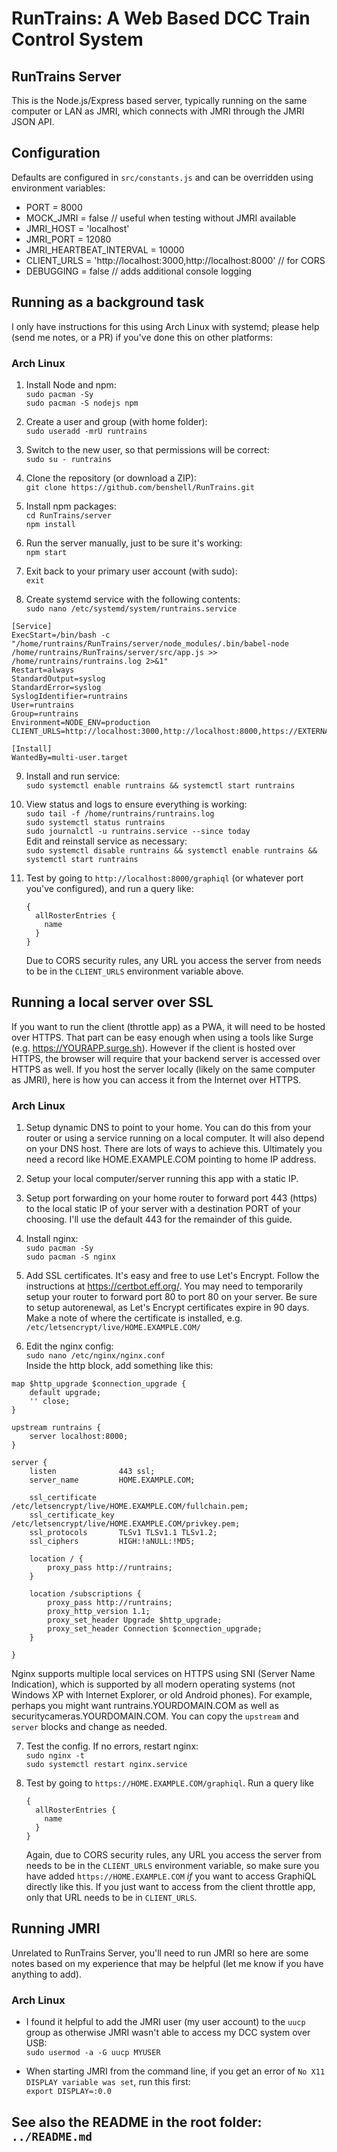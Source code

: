 # **RunTrains**: A Web Based DCC Train Control System

## RunTrains Server

This is the Node.js/Express based server, typically running on the same
computer or LAN as JMRI, which connects with JMRI through the JMRI JSON API.

## Configuration

Defaults are configured in `src/constants.js` and can be overridden using
environment variables:

* PORT = 8000
* MOCK_JMRI = false // useful when testing without JMRI available
* JMRI_HOST = 'localhost'
* JMRI_PORT = 12080
* JMRI_HEARTBEAT_INTERVAL = 10000
* CLIENT_URLS = 'http://localhost:3000,http://localhost:8000' // for CORS
* DEBUGGING = false // adds additional console logging

## Running as a background task

I only have instructions for this using Arch Linux with systemd; please help
(send me notes, or a PR) if you've done this on other platforms:

### Arch Linux

1.  Install Node and npm:<br>
    `sudo pacman -Sy`<br>
    `sudo pacman -S nodejs npm`

2.  Create a user and group (with home folder):<br>
    `sudo useradd -mrU runtrains`

3.  Switch to the new user, so that permissions will be correct:<br>
    `sudo su - runtrains`

4.  Clone the repository (or download a ZIP):<br>
    `git clone https://github.com/benshell/RunTrains.git`

5.  Install npm packages:<br>
    `cd RunTrains/server`<br>
    `npm install`

6.  Run the server manually, just to be sure it's working:<br>
    `npm start`<br>

7.  Exit back to your primary user account (with sudo):<br>
    `exit`

8.  Create systemd service with the following contents:<br>
    `sudo nano /etc/systemd/system/runtrains.service`

```
[Service]
ExecStart=/bin/bash -c "/home/runtrains/RunTrains/server/node_modules/.bin/babel-node /home/runtrains/RunTrains/server/src/app.js >> /home/runtrains/runtrains.log 2>&1"
Restart=always
StandardOutput=syslog
StandardError=syslog
SyslogIdentifier=runtrains
User=runtrains
Group=runtrains
Environment=NODE_ENV=production CLIENT_URLS=http://localhost:3000,http://localhost:8000,https://EXTERNALDOMAIN

[Install]
WantedBy=multi-user.target
```

9.  Install and run service:<br>
    `sudo systemctl enable runtrains && systemctl start runtrains`

10. View status and logs to ensure everything is working:<br>
    `sudo tail -f /home/runtrains/runtrains.log`<br>
    `sudo systemctl status runtrains`<br>
    `sudo journalctl -u runtrains.service --since today`<br>
    Edit and reinstall service as necessary:<br>
    `sudo systemctl disable runtrains && systemctl enable runtrains && systemctl start runtrains`

11. Test by going to `http://localhost:8000/graphiql`
    (or whatever port you've configured), and run a query like:
    ```
    {
      allRosterEntries {
        name
      }
    }
    ```
    Due to CORS security rules, any URL you access the server from needs to be
    in the `CLIENT_URLS` environment variable above.

## Running a local server over SSL

If you want to run the client (throttle app) as a PWA, it will need to be
hosted over HTTPS. That part can be easy enough when using a tools like Surge
(e.g. https://YOURAPP.surge.sh). However if the client is hosted over HTTPS,
the browser will require that your backend server is accessed over HTTPS as
well. If you host the server locally (likely on the same computer as JMRI),
here is how you can access it from the Internet over HTTPS.

### Arch Linux

1.  Setup dynamic DNS to point to your home. You can do this from your router
    or using a service running on a local computer. It will also depend on
    your DNS host. There are lots of ways to achieve this. Ultimately you
    need a record like HOME.EXAMPLE.COM pointing to home IP address.

2.  Setup your local computer/server running this app with a static IP.

3.  Setup port forwarding on your home router to forward port 443 (https) to
    the local static IP of your server with a destination PORT of your choosing.
    I'll use the default 443 for the remainder of this guide.

4.  Install nginx:<br>
    `sudo pacman -Sy`<br>
    `sudo pacman -S nginx`

5.  Add SSL certificates. It's easy and free to use Let's Encrypt. Follow the
    instructions at https://certbot.eff.org/. You may need to temporarily
    setup your router to forward port 80 to port 80 on your server. Be sure to
    setup autorenewal, as Let's Encrypt certificates expire in 90 days. Make a
    note of where the certificate is installed, e.g.
    `/etc/letsencrypt/live/HOME.EXAMPLE.COM/`

6.  Edit the nginx config:<br>
    `sudo nano /etc/nginx/nginx.conf`<br>
    Inside the http block, add something like this:

```
map $http_upgrade $connection_upgrade {
    default upgrade;
    '' close;
}

upstream runtrains {
    server localhost:8000;
}

server {
    listen              443 ssl;
    server_name         HOME.EXAMPLE.COM;

    ssl_certificate /etc/letsencrypt/live/HOME.EXAMPLE.COM/fullchain.pem;
    ssl_certificate_key /etc/letsencrypt/live/HOME.EXAMPLE.COM/privkey.pem;
    ssl_protocols       TLSv1 TLSv1.1 TLSv1.2;
    ssl_ciphers         HIGH:!aNULL:!MD5;

    location / {
        proxy_pass http://runtrains;
    }

    location /subscriptions {
        proxy_pass http://runtrains;
        proxy_http_version 1.1;
        proxy_set_header Upgrade $http_upgrade;
        proxy_set_header Connection $connection_upgrade;
    }

}
```

Nginx supports multiple local services on HTTPS using SNI (Server Name
Indication), which is supported by all modern operating systems (not Windows
XP with Internet Explorer, or old Android phones). For example, perhaps you
might want runtrains.YOURDOMAIN.COM as well as securitycameras.YOURDOMAIN.COM.
You can copy the `upstream` and `server` blocks and change as needed.

7.  Test the config. If no errors, restart nginx:<br>
    `sudo nginx -t`<br>
    `sudo systemctl restart nginx.service`

8.  Test by going to `https://HOME.EXAMPLE.COM/graphiql`. Run a query like
    ```
    {
      allRosterEntries {
        name
      }
    }
    ```
    Again, due to CORS security rules, any URL you access the server from needs
    to be in the `CLIENT_URLS` environment variable, so make sure you have
    added `https://HOME.EXAMPLE.COM` _if_ you want to access GraphiQL directly
    like this. If you just want to access from the client throttle app, only that
    URL needs to be in `CLIENT_URLS`.

## Running JMRI

Unrelated to RunTrains Server, you'll need to run JMRI so here are some notes
based on my experience that may be helpful (let me know if you have anything to
add).

### Arch Linux

* I found it helpful to add the JMRI user (my user account) to the
  `uucp` group as otherwise JMRI wasn't able to access my DCC system over
  USB:<br>
  `sudo usermod -a -G uucp MYUSER`

* When starting JMRI from the command line, if you get an error of
  `No X11 DISPLAY variable was set`, run this first:<br>
  `export DISPLAY=:0.0`

## See also the README in the root folder: `../README.md`
